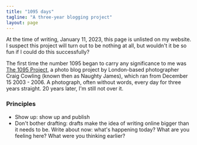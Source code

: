 ```yaml
---
title: "1095 days"
tagline: "A three-year blogging project"
layout: page
---
```

At the time of writing, January 11, 2023, this page is unlisted on my website. I suspect this project will turn out to be nothing at all, but wouldn't it be so fun if I could do this successfully?

The first time the number 1095 began to carry any significance to me was [The 1095 Project](http://web.archive.org/web/20061215051700/http://1095.naughtyjames.com/), a photo blog project by London-based photographer Craig Cowling (known then as Naughty James), which ran from December 15 2003 - 2006. A photograph, often without words, every day for three years straight. 20 years later, I'm still not over it.


### Principles
- Show up: show up and publish
- Don't bother drafting: drafts make the idea of writing online bigger than it needs to be. Write about now: what's happening today? What are you feeling here? What were you thinking earlier?